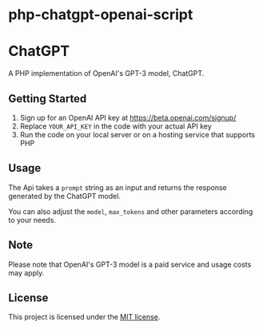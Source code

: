 # php-chatgpt-openai-script

# ChatGPT

A PHP implementation of OpenAI's GPT-3 model, ChatGPT. 

## Getting Started

1. Sign up for an OpenAI API key at https://beta.openai.com/signup/
2. Replace `YOUR_API_KEY` in the code with your actual API key
3. Run the code on your local server or on a hosting service that supports PHP

## Usage

The Api takes a `prompt` string as an input and returns the response generated by the ChatGPT model.

You can also adjust the `model`, `max_tokens` and other parameters according to your needs.

## Note

Please note that OpenAI's GPT-3 model is a paid service and usage costs may apply.

## License

This project is licensed under the [MIT license](https://opensource.org/licenses/MIT).